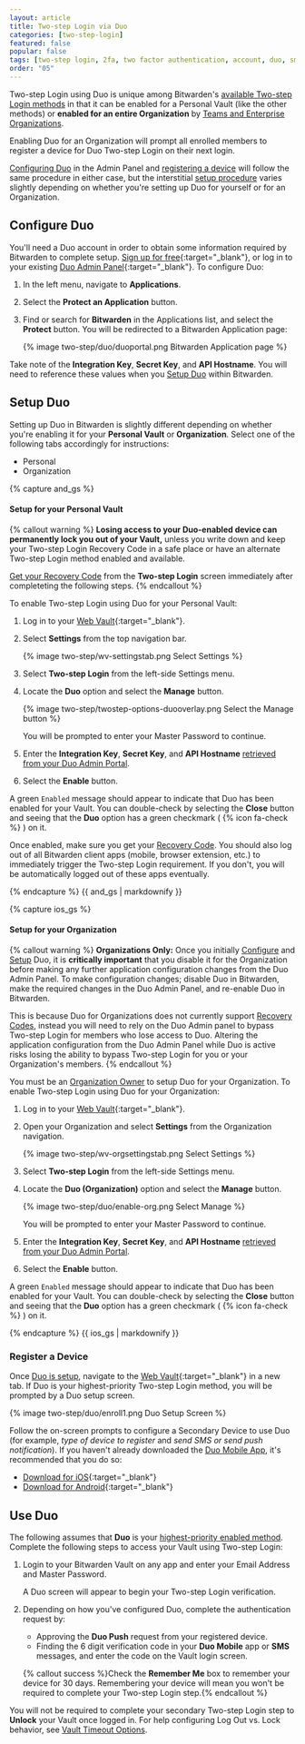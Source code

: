 ```yaml
---
layout: article
title: Two-step Login via Duo
categories: [two-step-login]
featured: false
popular: false
tags: [two-step login, 2fa, two factor authentication, account, duo, sms]
order: "05"
---
```


Two-step Login using Duo is unique among Bitwarden's [available Two-step Login methods]({{site.baseurl}}/article/setup-two-step-login/) in that it can be enabled for a Personal Vault (like the other methods) or **enabled for an entire Organization** by [Teams and Enterprise Organizations]({{site.baseurl}}/article/about-organizations/).

Enabling Duo for an Organization will prompt all enrolled members to register a device for Duo Two-step Login on their next login.

[Configuring Duo](#activate-bitwarden-in-duo) in the Admin Panel and [registering a device](#register-a-device) will follow the same procedure in either case, but the interstitial [setup procedure](#setup-duo) varies slightly depending on whether you're setting up Duo for yourself or for an Organization.

## Configure Duo

You'll need a Duo account in order to obtain some information required by Bitwarden to complete setup. [Sign up for free](https://signup.duo.com/){:target="_blank"}, or log in to your existing [Duo Admin Panel](https://admin.duosecurity.com/login){:target="_blank"}. To configure Duo:

1. In the left menu, navigate to **Applications**.
2. Select the **Protect an Application** button.
3. Find or search for **Bitwarden** in the Applications list, and select the **Protect** button. You will be redirected to a Bitwarden Application page:

    {% image two-step/duo/duoportal.png Bitwarden Application page %}

Take note of the **Integration Key**, **Secret Key**, and **API Hostname**. You will need to reference these values when you [Setup Duo](#setup-two-step-login) within Bitwarden.

## Setup Duo

Setting up Duo in Bitwarden is slightly different depending on whether you're enabling it for your **Personal Vault** or **Organization**. Select one of the following tabs accordingly for instructions:

<ul class="nav nav-tabs" id="myTab" role="tablist">
  <li class="nav-item" role="presentation">
    <a class="nav-link active" id="andtab" data-bs-toggle="tab" data-target="#personal" role="tab" aria-controls="personal" aria-selected="true">Personal</a>
  </li>
  <li class="nav-item" role="presentation">
    <a class="nav-link" id="orgtab" data-bs-toggle="tab" data-target="#organization" role="tab" aria-controls="organization" aria-selected="false">Organization</a>
  </li>
</ul>

<div class="tab-content" id="clientsContent">
  <div class="tab-pane show active" id="personal" role="tabpanel" aria-labelledby="pertab">
{% capture and_gs %}

#### Setup for your Personal Vault

{% callout warning %}
**Losing access to your Duo-enabled device can permanently lock you out of your Vault,** unless you write down and keep your Two-step Login Recovery Code in a safe place or have an alternate Two-step Login method enabled and available.

[Get your Recovery Code]({{site.baseurl}}/article/two-step-recovery-code/) from the **Two-step Login** screen immediately after completeting the following steps.
{% endcallout %}

To enable Two-step Login using Duo for your Personal Vault:

1. Log in to your [Web Vault](https://vault.bitwarden.com){:target="\_blank"}.
2. Select **Settings** from the top navigation bar.

   {% image two-step/wv-settingstab.png Select Settings %}
3. Select **Two-step Login** from the left-side Settings menu.
4. Locate the **Duo** option and select the **Manage** button.

   {% image two-step/twostep-options-duooverlay.png Select the Manage button %}

   You will be prompted to enter your Master Password to continue.
5. Enter the **Integration Key**, **Secret Key**, and **API Hostname** [retrieved from your Duo Admin Portal](#configure-duo).
6. Select the **Enable** button.

A green `Enabled` message should appear to indicate that Duo has been enabled for your Vault. You can double-check by selecting the **Close** button and seeing that the **Duo** option has a green checkmark ( {% icon fa-check %} ) on it.

Once enabled, make sure you get your [Recovery Code]({{site.baseurl}}/article/two-step-recovery-code/). You should also log out of all Bitwarden client apps (mobile, browser extension, etc.) to immediately trigger the Two-step Login requirement. If you don't, you will be automatically logged out of these apps eventually.

{% endcapture %}
{{ and_gs | markdownify }}
  </div>
  <div class="tab-pane" id="organization" role="tabpanel" aria-labelledby="orgtab">
{% capture ios_gs %}

#### Setup for your Organization

{% callout warning %}
**Organizations Only:** Once you initially [Configure](#configure-duo) and [Setup](#setup-duo) Duo, it is **critically important** that you disable it for the Organization before making any further application configuration changes from the Duo Admin Panel. To make configuration changes; disable Duo in Bitwarden, make the required changes in the Duo Admin Panel, and re-enable Duo in Bitwarden.

This is because Duo for Organizations does not currently support [Recovery Codes]({{site.baseurl}}/article/two-step-recovery-code/), instead you will need to rely on the Duo Admin panel to bypass Two-step Login for members who lose access to Duo. Altering the application configuration from the Duo Admin Panel while Duo is active risks losing the ability to bypass Two-step Login for you or your Organization's members.
{% endcallout %}

You must be an [Organization Owner]({{site.baseurl}}/article/user-types-access-control/) to setup Duo for your Organization. To enable Two-step Login using Duo for your Organization:

1. Log in to your [Web Vault](https://vault.bitwarden.com){:target="\_blank"}.
2. Open your Organization and select **Settings** from the Organization navigation.

   {% image two-step/wv-orgsettingstab.png Select Settings %}
3. Select **Two-step Login** from the left-side Settings menu.
4. Locate the **Duo (Organization)** option and select the **Manage** button.

   {% image two-step/duo/enable-org.png Select Manage %}

   You will be prompted to enter your Master Password to continue.
5. Enter the **Integration Key**, **Secret Key**, and **API Hostname** [retrieved from your Duo Admin Portal](#configure-duo).
6. Select the **Enable** button.

A green `Enabled` message should appear to indicate that Duo has been enabled for your Vault. You can double-check by selecting the **Close** button and seeing that the **Duo** option has a green checkmark ( {% icon fa-check %} ) on it.

{% endcapture %}
{{ ios_gs | markdownify }}
  </div>
</div>

### Register a Device

Once [Duo is setup](#setup-duo), navigate to the [Web Vault](https://vault.bitwarden.com){:target="\_blank"} in a new tab. If Duo is your highest-priority Two-step Login method, you will be prompted by a Duo setup screen.

{% image two-step/duo/enroll1.png Duo Setup Screen %}

Follow the on-screen prompts to configure a Secondary Device to use Duo (for example, *type of device to register* and *send SMS or send push notification*). If you haven't already downloaded the [Duo Mobile App](#get-the-duo-mobile-app), it's recommended that you do so:

- [Download for iOS](https://itunes.apple.com/us/app/duo-mobile/id422663827?mt=8){:target="_blank"}
- [Download for Android](https://play.google.com/store/apps/details?id=com.duosecurity.duomobile){:target="_blank"}

## Use Duo

The following assumes that **Duo** is your [highest-priority enabled method]({{site.baseurl}}/article/setup-two-step-login/#using-multiple-methods). Complete the following steps to access your Vault using Two-step Login:

1. Login to your Bitwarden Vault on any app and enter your Email Address and Master Password.

   A Duo screen will appear to begin your Two-step Login verification.

3. Depending on how you've configured Duo, complete the authentication request by:
   - Approving the **Duo Push** request from your registered device.
   - Finding the 6 digit verification code in your **Duo Mobile** app or **SMS** messages, and enter the code on the Vault login screen.

   {% callout success %}Check the **Remember Me** box to remember your device for 30 days. Remembering your device will mean you won't be required to complete your Two-step Login step.{% endcallout %}

You will not be required to complete your secondary Two-step Login step to **Unlock** your Vault once logged in. For help configuring Log Out vs. Lock behavior, see [Vault Timeout Options]({{site.baseurl}}/article/vault-timeout/).
